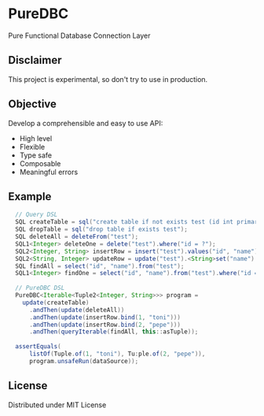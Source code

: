 # PureDBC

Pure Functional Database Connection Layer

## Disclaimer

This project is experimental, so don't try to use in production.

## Objective

Develop a comprehensible and easy to use API:

- High level
- Flexible
- Type safe
- Composable
- Meaningful errors

## Example

```java
  // Query DSL
  SQL createTable = sql("create table if not exists test (id int primary key, name varchar(100))");
  SQL dropTable = sql("drop table if exists test");
  SQL deleteAll = deleteFrom("test");
  SQL1<Integer> deleteOne = delete("test").where("id = ?");
  SQL2<Integer, String> insertRow = insert("test").values("id", "name");
  SQL2<String, Integer> updateRow = update("test").<String>set("name").where("id = ?");
  SQL findAll = select("id", "name").from("test");
  SQL1<Integer> findOne = select("id", "name").from("test").where("id = ?");
  
  // PureDBC DSL
  PureDBC<Iterable<Tuple2<Integer, String>>> program =
    update(createTable)
      .andThen(update(deleteAll))
      .andThen(update(insertRow.bind(1, "toni")))
      .andThen(update(insertRow.bind(2, "pepe")))
      .andThen(queryIterable(findAll, this::asTuple));
  
  assertEquals(
      listOf(Tuple.of(1, "toni"), Tu:ple.of(2, "pepe")), 
      program.unsafeRun(dataSource));
```

## License

Distributed under MIT License
